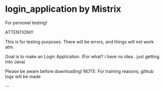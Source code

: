 # login_application by Mistrix
For personel testing!

ATTENTION!!!

This is for testing purposes.
There will be errors, and things will not work atm.

Goal is to make an Login Application. (For what? i have no idea.. just getting into Java)

Please be aware before downloading!
NOTE: For training reasons, github logs will be made

--

